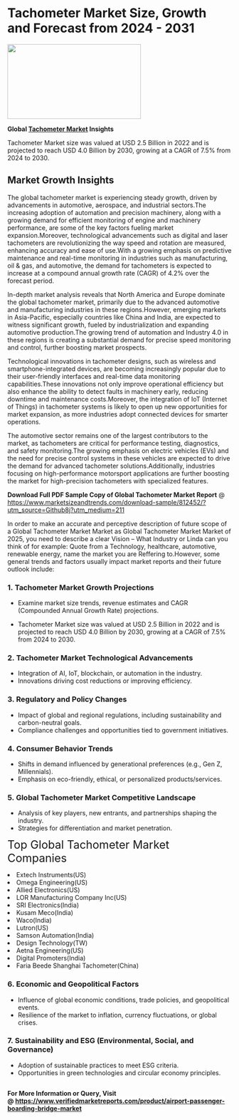 <H1>Tachometer Market Size, Growth and Forecast from 2024 - 2031</H1><img class="aligncenter size-medium wp-image-584254" src="https://thirdeyenews.in/wp-content/uploads/2024/09/Global-Market-Research-300x168.jpeg" alt="" width="300" height="168" /><p><strong>Global&nbsp;<a href="https://www.marketsizeandtrends.com/download-sample/812452/?utm_source=Github8j?utm_medium=211">Tachometer Market</a> Insights</strong></p><p>Tachometer Market size was valued at USD 2.5 Billion in 2022 and is projected to reach USD 4.0 Billion by 2030, growing at a CAGR of 7.5% from 2024 to 2030.</p><p><h2>Market Growth Insights</h2> <p>The global tachometer market is experiencing steady growth, driven by advancements in automotive, aerospace, and industrial sectors.The increasing adoption of automation and precision machinery, along with a growing demand for efficient monitoring of engine and machinery performance, are some of the key factors fueling market expansion.Moreover, technological advancements such as digital and laser tachometers are revolutionizing the way speed and rotation are measured, enhancing accuracy and ease of use.With a growing emphasis on predictive maintenance and real-time monitoring in industries such as manufacturing, oil & gas, and automotive, the demand for tachometers is expected to increase at a compound annual growth rate (CAGR) of 4.2% over the forecast period.</p> <p>In-depth market analysis reveals that North America and Europe dominate the global tachometer market, primarily due to the advanced automotive and manufacturing industries in these regions.However, emerging markets in Asia-Pacific, especially countries like China and India, are expected to witness significant growth, fueled by industrialization and expanding automotive production.The growing trend of automation and Industry 4.0 in these regions is creating a substantial demand for precise speed monitoring and control, further boosting market prospects.</p> <p>Technological innovations in tachometer designs, such as wireless and smartphone-integrated devices, are becoming increasingly popular due to their user-friendly interfaces and real-time data monitoring capabilities.These innovations not only improve operational efficiency but also enhance the ability to detect faults in machinery early, reducing downtime and maintenance costs.Moreover, the integration of IoT (Internet of Things) in tachometer systems is likely to open up new opportunities for market expansion, as more industries adopt connected devices for smarter operations.</p> <p>The automotive sector remains one of the largest contributors to the market, as tachometers are critical for performance testing, diagnostics, and safety monitoring.The growing emphasis on electric vehicles (EVs) and the need for precise control systems in these vehicles are expected to drive the demand for advanced tachometer solutions.Additionally, industries focusing on high-performance motorsport applications are further boosting the market for high-precision tachometers with specialized features.</p> <p></p><p><span class=""><strong>Download Full PDF Sample Copy of Global Tachometer Market Report</strong> @ <a href="https://www.marketsizeandtrends.com/download-sample/812452/?utm_source=Github8j?utm_medium=211" target="_blank">https://www.marketsizeandtrends.com/download-sample/812452/?utm_source=Github8j?utm_medium=211</a></span></p><p>In order to make an accurate and perceptive description of future scope of a Global&nbsp;Tachometer Market Market as Global&nbsp;Tachometer Market Market of 2025, you need to describe a clear Vision &ndash; What Industry or Linda can you think of for example: Quote from a Technology, healthcare, automotive, renewable energy, name the market you are Reffering to.However, some general trends and factors usually impact market reports and their future outlook include:</p><h3>1.&nbsp;<strong>Tachometer Market Growth Projections</strong></h3><ul><li>Examine market size trends, revenue estimates and CAGR (Compounded Annual Growth Rate) projections.</li><li><p>Tachometer Market size was valued at USD 2.5 Billion in 2022 and is projected to reach USD 4.0 Billion by 2030, growing at a CAGR of 7.5% from 2024 to 2030.</p></li></ul><h3>2.&nbsp;<strong>Tachometer Market Technological Advancements</strong></h3><ul><li>Integration of AI, IoT, blockchain, or automation in the industry.</li><li>Innovations driving cost reductions or improving efficiency.</li></ul><h3>3.&nbsp;<strong>Regulatory and Policy Changes</strong></h3><ul><li>Impact of global and regional regulations, including sustainability and carbon-neutral goals.</li><li>Compliance challenges and opportunities tied to government initiatives.</li></ul><h3>4.&nbsp;<strong>Consumer Behavior Trends</strong></h3><ul><li>Shifts in demand influenced by generational preferences (e.g., Gen Z, Millennials).</li><li>Emphasis on eco-friendly, ethical, or personalized products/services.</li></ul><h3>5.&nbsp;<strong>Global Tachometer Market Competitive Landscape</strong></h3><ul><li>Analysis of key players, new entrants, and partnerships shaping the industry.</li><li>Strategies for differentiation and market penetration.</li></ul><p data-pm-slice="1 1 []"><span style="color: inherit; font-family: inherit; font-size: 25px;">Top Global Tachometer Market Companies</span></p><div class="" data-test-id=""><p><li>Extech Instruments(US)</li><li> Omega Engineering(US)</li><li> Allied Electronics(US)</li><li> LOR Manufacturing Company Inc(US)</li><li> SRI Electronics(India)</li><li> Kusam Meco(India)</li><li> Waco(India)</li><li> Lutron(US)</li><li> Samson Automation(India)</li><li> Design Technology(TW)</li><li> Aetna Engineering(US)</li><li> Digital Promoters(India)</li><li> Faria Beede Shanghai Tachometer(China)</li></p></div><h3>6.&nbsp;<strong>Economic and Geopolitical Factors</strong></h3><ul><li>Influence of global economic conditions, trade policies, and geopolitical events.</li><li>Resilience of the market to inflation, currency fluctuations, or global crises.</li></ul><h3>7.&nbsp;<strong>Sustainability and ESG (Environmental, Social, and Governance)</strong></h3><ul><li>Adoption of sustainable practices to meet ESG criteria.</li><li>Opportunities in green technologies and circular economy principles.</li></ul><h2><strong style="font-size: 14px;">For More Information or Query, Visit @&nbsp;</strong><a style="background-color: #ffffff; font-size: 14px;" href="https://www.marketsizeandtrends.com/report/tachometer-market/" target="_blank">https://www.verifiedmarketreports.com/product/airport-passenger-boarding-bridge-market</a></h2>